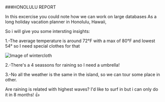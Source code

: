 ###HONOLULU REPORT

In this excercise you could note how we can work on large databases
As a long holiday vacation planner in Honolulu, Hawaii, 

So i will give you some intersting insights:

1.-The average temperature is around 72°F with a max of 80°F and lowest 54° so I need special clothes for that

![Image of wintercloth](https://cdn.shopify.com/s/files/1/2693/8806/files/Luau_Celadon_-_Summer_2018_large.png?v=1533063384)


2.-There's a 4 seassons for raining so I need a umbrella!

3.-No all the weather is the same in the island, so we can tour some place in other.


Are raining is related with highest waves?
I'd like to surf in but i can only do it in 8 months! :+1:


